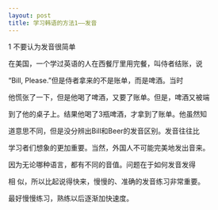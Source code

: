 ```yaml
---
layout: post
title: 学习韩语的方法1——发音
---
```


<p>1 不要认为发音很简单</p>



<p>  在美国，一个学过英语的人在西餐厅里用完餐，叫侍者结账，说</p>



<p>“Bill, Please.”但是侍者拿来的不是账单，而是啤酒。当时</p>



<p>他慌张了一下，但是他喝了啤酒，又要了账单。但是，啤酒又被端</p>



<p>到了他的桌子上。结果他喝了3瓶啤酒，才拿到了账单。他虽然知</p>



<p>道意思不同，但是没分辨出Bill和Beer的发音区别。发音往往比</p>



<p>学习者们想象的更加重要。当然，外国人不可能完美地发出音来。</p>



<p>  因为无论哪种语言，都有不同的音值。问题在于如何发音发得</p>



<p>相 似，所以比起说得快来，慢慢的、准确的发音练习非常重要。</p>



<p>最好慢慢练习，熟练以后逐渐加快速度。</p>

